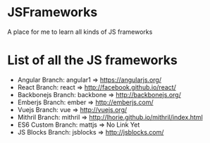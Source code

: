 # JSFrameworks
A place for me to learn all kinds of JS frameworks


# List of all the JS frameworks

* Angular    Branch: angular1    => https://angularjs.org/
* React      Branch: react       => http://facebook.github.io/react/
* Backbonejs Branch: backbone    => http://backbonejs.org/
* Emberjs    Branch: ember       => http://emberjs.com/
* Vuejs      Branch: vue         => http://vuejs.org/
* Mithril    Branch: mithril     => http://lhorie.github.io/mithril/index.html
* ES6 Custom Branch: mattjs      => No Link Yet
* JS Blocks  Branch: jsblocks    => http://jsblocks.com/
